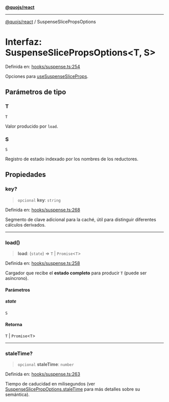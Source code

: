 [**@quojs/react**](../README.md)

***

[@quojs/react](../README.md) / SuspenseSlicePropsOptions

# Interfaz: SuspenseSlicePropsOptions\<T, S\>

Definida en: [hooks/suspense.ts:254](https://github.com/quojs/quojs/blob/77e60321cd9a639207281caa83e9258935b2bfc1/packages/react/src/hooks/suspense.ts#L254)

Opciones para [useSuspenseSliceProps](../functions/useSuspenseSliceProps.md).

## Parámetros de tipo

### T

`T`

Valor producido por `load`.

### S

`S`

Registro de estado indexado por los nombres de los reductores.

## Propiedades

### key?

> `opcional` **key**: `string`

Definida en: [hooks/suspense.ts:268](https://github.com/quojs/quojs/blob/77e60321cd9a639207281caa83e9258935b2bfc1/packages/react/src/hooks/suspense.ts#L268)

Segmento de clave adicional para la caché, útil para distinguir diferentes cálculos derivados.

***

### load()

> **load**: (`state`) => `T` \| `Promise`\<`T`\>

Definida en: [hooks/suspense.ts:258](https://github.com/quojs/quojs/blob/77e60321cd9a639207281caa83e9258935b2bfc1/packages/react/src/hooks/suspense.ts#L258)

Cargador que recibe el **estado completo** para producir `T` (puede ser asíncrono).

#### Parámetros

##### state

`S`

#### Retorna

`T` \| `Promise`\<`T`\>

***

### staleTime?

> `opcional` **staleTime**: `number`

Definida en: [hooks/suspense.ts:263](https://github.com/quojs/quojs/blob/77e60321cd9a639207281caa83e9258935b2bfc1/packages/react/src/hooks/suspense.ts#L263)

Tiempo de caducidad en milisegundos (ver [SuspenseSlicePropOptions.staleTime](SuspenseSlicePropOptions.md#staletime) para más detalles sobre su semántica).